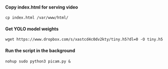 #### Copy index.html for serving video
```
cp index.html /var/www/html/
```

#### Get YOLO model weights
```
wget https://www.dropbox.com/s/xastcd4c0dv2kty/tiny.h5?dl=0 -O tiny.h5
```

#### Run the script in the background
```
nohup sudo python3 picam.py &
```

